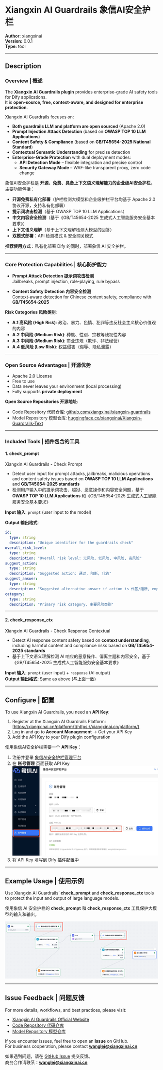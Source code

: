 # Xiangxin AI Guardrails 象信AI安全护栏

**Author:** xiangxinai  
**Version:** 0.0.1  
**Type:** tool  

---

## Description  

### Overview | 概述  

The **Xiangxin AI Guardrails plugin** provides enterprise-grade AI safety tools for Dify applications.  
It is **open-source, free, context-aware, and designed for enterprise protection**.  

Xiangxin AI Guardrails focuses on:  
- **Both guardrails LLM and platform are open sourced** (Apache 2.0)  
- **Prompt Injection Attack Detection** (based on **OWASP TOP 10 LLM Applications**)  
- **Content Safety & Compliance** (based on **GB/T45654-2025 National Standard**)  
- **Contextual Semantic Understanding** for precise detection  
- **Enterprise-Grade Protection** with dual deployment modes:  
  - **API Detection Mode** – flexible integration and precise control  
  - **Security Gateway Mode** – WAF-like transparent proxy, zero code change  

象信AI安全护栏是 **开源、免费、具备上下文语义理解能力的企业级AI安全护栏**。  
主要功能包括：  
- **开源免费私有化部署**（护栏检测大模型和企业级护栏平台均基于 Apache 2.0 协议开源，支持私有化部署）  
- **提示词攻击检测**（基于 OWASP TOP 10 LLM Applications）  
- **中文内容安全检测**（基于《GB/T45654-2025 生成式人工智能服务安全基本要求》）  
- **上下文语义理解**（基于上下文理解检测大模型的回答）  
- **双模式部署**：API 检测模式 & 安全网关模式  

**推荐使用方式**：私有化部署 Dify 的同时，部署象信 AI 安全护栏。  

---

### Core Protection Capabilities | 核心防护能力  

- **Prompt Attack Detection 提示词攻击检测**  
  Jailbreaks, prompt injection, role-playing, rule bypass  

- **Content Safety Detection 内容安全检测**  
  Context-aware detection for Chinese content safety, compliance with **GB/T45654-2025**  

**Risk Categories 风险类别**:  
- **A.1 高风险 (High Risk)**: 政治、暴力、色情、犯罪等违反社会主义核心价值观的内容  
- **A.2 中风险 (Medium Risk)**: 种族、性别、宗教等歧视性内容  
- **A.3 中风险 (Medium Risk)**: 商业违规（欺诈、非法经营）  
- **A.4 低风险 (Low Risk)**: 权益侵害（侮辱、隐私泄露）  

---

### Open Source Advantages | 开源优势  

- Apache 2.0 License  
- Free to use  
- Data never leaves your environment (local processing)  
- Fully supports **private deployment**  

**Open Source Repositories 开源地址**:  
- Code Repository 代码仓库: [github.com/xiangxinai/xiangxin-guardrails](https://github.com/xiangxinai/xiangxin-guardrails)  
- Model Repository 模型仓库: [huggingface.co/xiangxinai/Xiangxin-Guardrails-Text](https://huggingface.co/xiangxinai/Xiangxin-Guardrails-Text)  

---

### Included Tools | 插件包含的工具  

#### 1. check_prompt  
Xiangxin AI Guardrails - Check Prompt  

- Detect user input for prompt attacks, jailbreaks, malicious operations and content safety issues based on **OWASP TOP 10 LLM Applications** and **GB/T45654-2025 standards**  
- 检测用户输入中的提示词攻击、越狱、恶意操作和内容安全问题，基于 **OWASP TOP 10 LLM Applications** 和《GB/T45654-2025 生成式人工智能服务安全基本要求》  

**Input 输入**: `prompt` (user input to the model)  

**Output 输出格式**:  
```yaml
id:
  type: string
  description: "Unique identifier for the guardrails check"
overall_risk_level:
  type: string
  description: "Overall risk level: 无风险, 低风险, 中风险, 高风险"
suggest_action:
  type: string
  description: "Suggested action: 通过, 阻断, 代答"
suggest_answer:
  type: string
  description: "Suggested alternative answer if action is 代答/阻断, empty string if not applicable"
category:
  type: string
  description: "Primary risk category. 主要风险类别"
```  

---

#### 2. check_response_ctx  
Xiangxin AI Guardrails - Check Response Contextual  

- Detect AI response content safety based on **context understanding**, including harmful content and compliance risks based on **GB/T45654-2025 standards**  
- 基于上下文语义理解检测 AI 响应的恶意操作、偏离主题和内容安全，基于《GB/T45654-2025 生成式人工智能服务安全基本要求》  

**Input 输入**: `prompt` (user input) + `response` (AI output)  
**Output 输出格式**: Same as above (与上面一致)  

---

## Configure | 配置  

To use Xiangxin AI Guardrails, you need an **API Key**:  

1. Register at the Xiangxin AI Guardrails Platform: [https://xiangxinai.cn/platform/](https://xiangxinai.cn/platform/)  
2. Log in and go to **Account Management** → Get your API Key  
3. Add the API Key to your Dify plugin configuration  

使用象信AI安全护栏需要一个 **API Key**：  

1. 注册并登录 [象信AI安全护栏管理平台](https://xiangxinai.cn/platform/)  
2. 在 **账号管理** 页面获取 API Key  
   ![账号管理](_assets/account.jpg)  
3. 将 API Key 填写到 Dify 插件配置中  

---

## Example Usage | 使用示例  

Use Xiangxin AI Guardrails’ **check_prompt** and **check_response_ctx** tools to protect the input and output of large language models.  

使用象信 AI 安全护栏的 **check_prompt** 和 **check_response_ctx** 工具保护大模型的输入和输出。  

![workflow](_assets/workflow.png)  

---

## Issue Feedback | 问题反馈  

For more details, workflows, and best practices, please visit:  
- [Xiangxin AI Guardrails Official Website](https://xiangxinai.cn)  
- [Code Repository 代码仓库](https://github.com/xiangxinai/xiangxin-guardrails)  
- [Model Repository 模型仓库](https://huggingface.co/xiangxinai/Xiangxin-Guardrails-Text)  

If you encounter issues, feel free to open an **Issue** on GitHub.  
For business cooperation, please contact **wanglei@xiangxinai.cn**  

如果遇到问题，请在 [GitHub Issue](https://github.com/xiangxinai/xiangxin-guardrails/issues) 提交反馈。  
商务合作请联系：**wanglei@xiangxinai.cn**  

